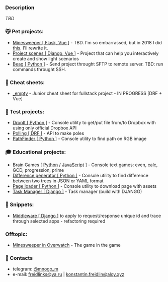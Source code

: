 ### Description
_TBD_

### 😽 Pet projects:
* [Minesweeper \[ Flask, Vue \]](https://mine.aloy.xyz) - TBD. I'm so embarrassed, but in 2018 I did [this](https://github.com/mnogom/minesweeper). I'll rewrite it.
* [Project scenes \[ Django, Vue \]](https://scene.aloy.xyz/) - Project that can help you interactively create and show light scenarios
* [Beag \[ Python \]](https://github.com/mnogom/beget-agent) - Send project throught SFTP to remote server. TBD: run commands throught SSH.

### 📓 Cheat sheets:
* [_empty](https://github.com/mnogom/_empty) - Junior cheat sheet for fullstack project - IN PROGRESS [DRF + Vue]

### 🧷 Test projects:
* [DropIt \[ Python \]](https://github.com/mnogom/dropit) - Console utility to get/put file from/to Dropbox with using only official Dropbox API
* [Polling \[ DRF \]](https://github.com/mnogom/polling) - API to make poles
* [PathFinder \[ Python \]](https://github.com/mnogom/pathfinder) - Console utility to find path on RGB image

### 🎓 Educational projects:
* Brain Games \[ [Python](https://github.com/mnogom/python-project-lvl1) / [JavaScript](https://github.com/mnogom/frontend-project-lvl1) \] - Console text games: even, calc, GCD, progression, prime
* [Difference generator \[ Python \]](https://github.com/mnogom/python-project-lvl2) - Console utility to find difference between two trees in JSON or YAML format
* [Page loader \[ Python \]](https://github.com/mnogom/python-project-lvl3) - Console utility to download page with assets
* [Task Manager \[ Django \]](https://github.com/mnogom/python-project-lvl4) - Task manager (build with DJANGO)

### 📄 Snippets:
* [Middleware \[ Django \]](https://github.com/mnogom/_empty/blob/283002ac15a0d5c324f04a2b3a5d72171425b093/backend/backend/backend/middleware/trace_middleware.py)  to apply to request/response unique id and trace through selected apps - refactoring required

### Offtopic:
* [Minesweeper in Overwatch](https://github.com/mnogom/overwatch-minesweeper) - The game in the game

### 📇 Contacts
* telegram: [@mnogo_m](https://t.me/mnogo_m)
* e-mail: freidlinks@ya.ru | konstantin.freidlin@aloy.xyz


<!--
**mnogom/mnogom** is a ✨ _special_ ✨ repository because its `README.md` (this file) appears on your GitHub profile.

Here are some ideas to get you started:

- 🔭 I’m currently working on ...
- 🌱 I’m currently learning ...
- 👯 I’m looking to collaborate on ...
- 🤔 I’m looking for help with ...
- 💬 Ask me about ...
- 📫 How to reach me: ...
- 😄 Pronouns: ...
- ⚡ Fun fact: ...
-->
